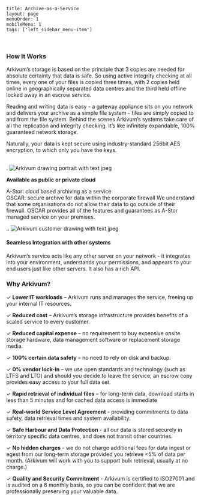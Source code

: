 ```
title: Archive-as-a-Service
layout: page
menuOrder: 1
mobileMenu: 1
tags: ['left_sidebar_menu-item']
```
 
<br>

### How It Works
Arkivum’s storage is based on the principle that 3 copies are needed for absolute certainty that data is safe.  So using active integrity checking at all times, every one of your files is copied three times, with 2 copies held online in geographically separated data centres and the third held offline locked away in an escrow service.

Reading and writing data is easy - a gateway appliance sits on you network and delivers your archive as a simple file system - files are simply copied to and from the file system.  Behind the scenes Arkivum’s systems take care of all the replication and integrity checking.  It’s like infinitely expandable, 100% guaranteed network storage.

Naturally, your data is kept secure using industry-standard 256bit AES encryption, to which only you have the keys.

<br> 
<span id="cloud" class="muted">.</span>
<img src="https://googledrive.com/host/0B9LVk4xbDIJTYXZIZG9laGE0cjA/ARKIVUM-DRAWING-PORTRAIT-WITH-TEXT.jpg" alt="Arkivum drawing portrait with text jpeg"/>

**Available as public or private cloud**

A-Stor: cloud based archiving as a service  
OSCAR: secure archive for data within the corporate firewall
We understand that some organisations do not allow their data to go outside of their firewall. OSCAR provides all of the features and guarantees as A-Stor managed service on your premises.

<span id="integrate" class="muted">.</span><span id="why" class="muted">.</span>
<img src="https://googledrive.com/host/0B9LVk4xbDIJTYXZIZG9laGE0cjA/CUSTOMER-DRAWING-PORTRAIT-WITH-TEXT.jpg" alt="Arkivum customer drawing with text jpeg"/>

<h4>Seamless Integration with other systems</h4> 
Arkivum’s service acts like any other server on your network - it integrates into your environment, understands your permissions, and appears to your end users just like other servers. It also has a rich API.

### Why Arkivum?
✓ **Lower IT workloads** – Arkivum runs and manages the service, freeing up your internal IT resources.

✓ **Reduced cost** – Arkivum’s storage infrastructure provides benefits of a scaled service to every customer.

✓ **Reduced capital expense** – no requirement to buy expensive onsite storage hardware, data management software or replacement storage media.

✓ **100% certain data safety** – no need to rely on disk and backup.

✓ **0% vendor lock-in** – we use open standards and technology (such as LTFS and LTO) and should you decide to leave the service, an escrow copy provides easy access to your full data set.

✓ **Rapid retrieval of individual files** – for long-term data, download starts in less than 5 minutes and for cached data access is immediate

✓ **Real-world Service Level Agreement** - providing commitments to data safety, data retrieval times and system availability.

✓ **Safe Harbour and Data Protection** - all our data is stored securely in territory specific data centres, and does not transit other countries.

✓ **No hidden charges** - we do not charge additional fees for data ingest or egest from our long-term storage provided you retrieve <5% of data per month.  (Arkivum will work with you to support bulk retrieval, usually at no charge.)

✓ **Quality and Security Commitment** - Arkivum is certified to ISO27001 and is audited on a 6 monthly basis, so you can be confident that we are professionally preserving your valuable data.
 
